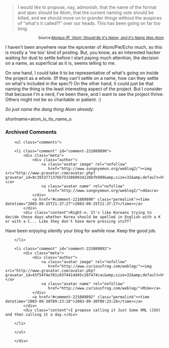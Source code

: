 <blockquote cite="http://www.imc.org/atom-syntax/mail-archive/msg00571.html">I would like to propose, nay, admonish, that the name of the format and spec
should be Atom, that the current naming vote should be killed, and we should
move on to grander things without the auspices of "what's it called?!" over
our heads. This has been going on far too long.</blockquote>
<div class="credit" align="right"><small>Source:<cite><a href="http://www.imc.org/atom-syntax/mail-archive/msg00571.html">Morbus Iff: 'Atom' Should Be It's Name, and It's Name Was Atom</a></cite></small></div>

<p>I haven't been anywhere near the epicenter of Atom/Pie/Echo much,
so this is mostly a 'me too' kind of posting.  But, you know, as an
interested hacker waiting for dust to settle before I start paying
much attention, the decision on a name, as superficial as it is,
seems telling to me.</p>

<p>On one hand, I could take it to be representative of what's going
on inside the project as a whole.  (If they can't settle on a name,
how can they settle on what's included in the spec?)  On the other hand,
it could just be that naming the thing is the least interesting aspect
of the project.  But I consider that because I'm a nerd, I've been
there, and I want to see the project thrive.  Others might not be so
charitable or patient. :)</p>

<p><i>So just name the dang thing Atom already.</i></p>
<!--more-->
shortname=atom_is_its_name_o

<div id="comments" class="comments archived-comments">
            <h3>Archived Comments</h3>
            
        <ul class="comments">
            
        <li class="comment" id="comment-221089890">
            <div class="meta">
                <div class="author">
                    <a class="avatar image" rel="nofollow" 
                       href="http://www.sungnyemun.org/weblog2/"><img src="http://www.gravatar.com/avatar.php?gravatar_id=9c3933771376b7533860934128bfb989&amp;size=32&amp;default=http://mediacdn.disqus.com/1320279820/images/noavatar32.png"/></a>
                    <a class="avatar name" rel="nofollow" 
                       href="http://www.sungnyemun.org/weblog2/">dda</a>
                </div>
                <a href="#comment-221089890" class="permalink"><time datetime="2003-09-25T21:37:27">2003-09-25T21:37:27</time></a>
            </div>
            <div class="content">Right-o. It's like Koreans trying to decide these days whether Korea should be spelled in English with a K or with a C... Like they don't have more pressing stuff!

Have been enjoying silently your blog for awhile now. Keep the good job.</div>
            
        </li>
    
        <li class="comment" id="comment-221089892">
            <div class="meta">
                <div class="author">
                    <a class="avatar image" rel="nofollow" 
                       href="http://www.curiousfrog.com/weblog/"><img src="http://www.gravatar.com/avatar.php?gravatar_id=43f54f4e781c8374414d45c287474cac&amp;size=32&amp;default=http://mediacdn.disqus.com/1320279820/images/noavatar32.png"/></a>
                    <a class="avatar name" rel="nofollow" 
                       href="http://www.curiousfrog.com/weblog/">Mike</a>
                </div>
                <a href="#comment-221089892" class="permalink"><time datetime="2003-09-30T09:23:28">2003-09-30T09:23:28</time></a>
            </div>
            <div class="content">I propose calling it Just Some XML (JSX) and then calling it a day.</div>
            
        </li>
    
        </ul>
    
        </div>
    